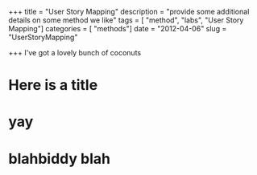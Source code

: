 +++
title = "User Story Mapping"
description = "provide some additional details on some method we like"
tags = [ "method", "labs", "User Story Mapping"]
categories = [ "methods"]
date = "2012-04-06"
slug = "UserStoryMapping"

+++
I've got a lovely bunch of coconuts

# Here is a title
# yay
# blahbiddy blah
